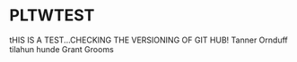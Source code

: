 # PLTWTEST
tHIS IS A TEST...CHECKING THE VERSIONING OF GIT HUB!
Tanner Ornduff
tilahun hunde
Grant Grooms
